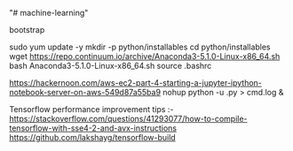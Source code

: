 "# machine-learning" 

bootstrap

sudo yum update -y
mkdir -p python/installables
cd python/installables
wget https://repo.continuum.io/archive/Anaconda3-5.1.0-Linux-x86_64.sh
bash Anaconda3-5.1.0-Linux-x86_64.sh
source .bashrc


https://hackernoon.com/aws-ec2-part-4-starting-a-jupyter-ipython-notebook-server-on-aws-549d87a55ba9
nohup python -u .py > cmd.log &

Tensorflow performance improvement tips :-
https://stackoverflow.com/questions/41293077/how-to-compile-tensorflow-with-sse4-2-and-avx-instructions
https://github.com/lakshayg/tensorflow-build